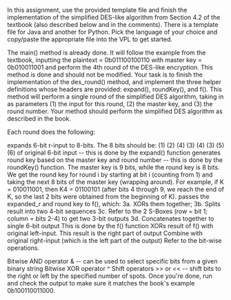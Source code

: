 In this assignment, use the provided template file and finish the implementation of the simplified DES-like algorithm from Section 4.2 of the textbook (also described below and in the comments). There is a template file for Java and another for Python. Pick the language of your choice and copy/paste the appropriate file into the VPL to get started.

The main() method is already done. It will follow the example from the textbook, inputting the plaintext = 0b011100100110 with master key = 0b010011001 and perform the 4th round of the DES-like encryption. This method is done and should not be modified.
Your task is to finish the implementation of the des_round() method, and implement the three helper definitions whose headers are provided: expand(), roundKey(), and f(). This method will perform a single round of the simplified DES algorithm, taking in as parameters (1) the input for this round, (2) the master key, and (3) the round number. Your method should perform the simplified DES algorithm as described in the book.

Each round does the following:

expands 6-bit r-input to 8-bits. The 8 bits should be: (1) (2) (4) (3) (4) (3) (5) (6) of original 6-bit input -- this is done by the expand() function
generates round key based on the master key and round number -- this is done by the roundKey() function.
The master key is 9 bits, while the round key is 8 bits. We get the round key for round i by starting at bit i (counting from 1) and taking the next 8 bits of the master key (wrapping around).
For example, if K = 010011001, then K4 = 01100101 (after bits 4 through 9, we reach the end of K, so the last 2 bits were obtained from the beginning of K).
passes the expanded_r and round key to f(), which:
3a. XORs them together;
3b. Splits result into two 4-bit sequences
3c. Refer to the 2 S-Boxes (row = bit 1; column = bits 2-4) to get two 3-bit outputs
3d. Concatenates together to single 6-bit output
This is done by the f() function
XORs result of f() with original left-input. This result is the right part of output
Combine with original right-input (which is the left part of the output)
Refer to the bit-wise operations.

Bitwise AND operator & -- can be used to select specific bits from a given binary string
Bitwise XOR operator ^
Shift operators >> or << -- shift bits to the right or left by the specified number of spots.
Once you're done, run and check the output to make sure it matches the book's example 0b100110011000.
